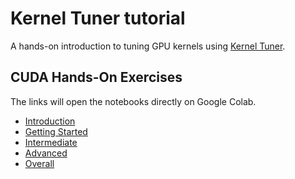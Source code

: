 # Kernel Tuner tutorial

A hands-on introduction to tuning GPU kernels using [Kernel Tuner](https://github.com/KernelTuner/kernel_tuner). 

## CUDA Hands-On Exercises

The links will open the notebooks directly on Google Colab.

- [Introduction](https://colab.research.google.com/github/KernelTuner/kernel_tuner_tutorial/blob/master/hands-on/cuda/00_Kernel_Tuner_Introduction.ipynb)
- [Getting Started](https://colab.research.google.com/github/KernelTuner/kernel_tuner_tutorial/blob/master/hands-on/cuda/01_Kernel_Tuner_Getting_Started.ipynb)
- [Intermediate](https://colab.research.google.com/github/KernelTuner/kernel_tuner_tutorial/blob/master/hands-on/cuda/02_Kernel_Tuner_Intermediate.ipynb)
- [Advanced](https://colab.research.google.com/github/KernelTuner/kernel_tuner_tutorial/blob/master/hands-on/cuda/03_Kernel_Tuner_Advanced.ipynb)
- [Overall](https://colab.research.google.com/github/KernelTuner/kernel_tuner_tutorial/blob/master/hands-on/cuda/Kernel_Tuner_Tutorial.ipynb)
